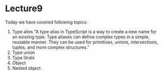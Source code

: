# Lecture9

Today we have covered following topics:

1. Type alies
   "A type alias in TypeScript is a way to create a new name for an existing type. Type aliases can define complex types in a simple, reusable manner. They can be used for primitives, unions, intersections, tuples, and more complex structures." 
3. Type union
4. Type litrals
5. Object 
6. Nested object
